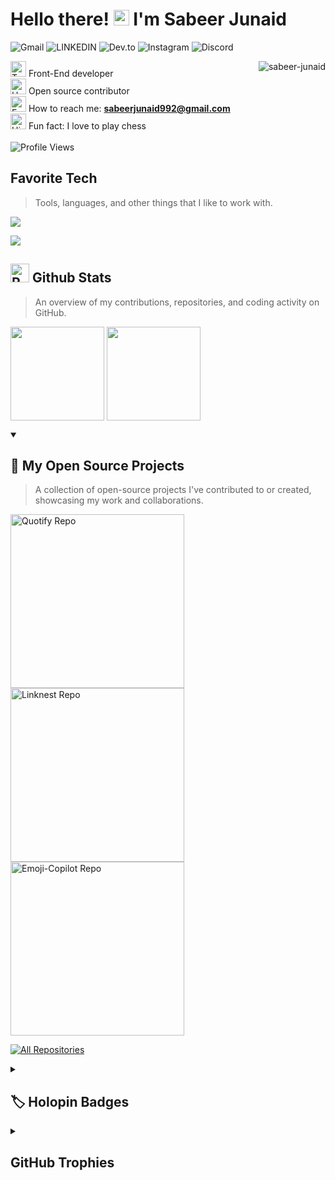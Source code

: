 <!-- GREETINGS-->
<h1 align="left">Hello there! <img src="https://user-images.githubusercontent.com/72663882/171687151-bb31c996-c9d2-49c8-b593-734946893b23.gif" alt="waving hand gif" aria-hidden="true" width="25" /> I'm Sabeer Junaid</h1>
<!--Connect with me-->
<p>
<img src="https://img.shields.io/badge/Gmail-F5E1C0?style=for-the-badge&logo=gmail" alt="Gmail" />
<img src="https://img.shields.io/badge/LINKEDIN-F5E1C0?style=for-the-badge" alt="LINKEDIN" />
<img src="https://img.shields.io/badge/Dev.to-F5E1C0?style=for-the-badge&logo=devdotto&logoColor=black" alt="Dev.to" />
<img src="https://img.shields.io/badge/Instagram-F5E1C0?style=for-the-badge&logo=instagram&logoColor=black" alt="Instagram" />
<img src="https://img.shields.io/badge/Discord-F5E1C0?style=for-the-badge&logo=discord" alt="Discord" />
</p>
<!-- Profile Views -->
<a href="#macropower-title">
  <img src="https://raw.githubusercontent.com/Sabeer-Junaid/github-stats-transparent/refs/heads/output/generated/overview.svg" alt="sabeer-junaid" align="right" />
</a>
<!-- Description-->

<img src="https://raw.githubusercontent.com/Tarikul-Islam-Anik/Animated-Fluent-Emojis/master/Emojis/People/Technologist.png" alt="Technologist" width="25" height="25" /> Front-End developer<br>
<img src="https://raw.githubusercontent.com/Tarikul-Islam-Anik/Animated-Fluent-Emojis/master/Emojis/Hand%20gestures/Handshake.png" alt="Handshake" width="25" height="25"/>
Open source contributor<br>
<img src="https://raw.githubusercontent.com/Tarikul-Islam-Anik/Animated-Fluent-Emojis/master/Emojis/Objects/E-Mail.png" alt="E-Mail" width="25" height="25" /> How to reach me: **sabeerjunaid992@gmail.com** <br>
<img src="https://raw.githubusercontent.com/Tarikul-Islam-Anik/Animated-Fluent-Emojis/master/Emojis/Travel%20and%20places/High%20Voltage.png" alt="High Voltage" width="25" height="25" /> Fun fact: I love to play chess<br>
<br>
<img src="https://komarev.com/ghpvc/?username=Sabeer-Junaid&style=for-the-badge&color=fffff&label=Profile+Views&color=%23000000" alt="Profile Views">

<!-- TECH SECTION -->

<h2 align="left" id="sabeer-junaid">Favorite Tech</h2>

> Tools, languages, and other things that I like to work with.

 <p align=left>
 <a href="">
    <img src="https://skillicons.dev/icons?i=cs,dotnet,javascript,mysql,html,css,bootstrap" />
  </a>
 </p>

  <a href="">
    <img src="https://skillicons.dev/icons?i=vscode,github,visualstudio,sublime,replit,netlify,stackoverflow" />
  </a>

  <!-- GITHUB STATS SECTIONN -->

<h2 align="left" id="sabeer-junaid"><img src= "https://raw.githubusercontent.com/Tarikul-Islam-Anik/Animated-Fluent-Emojis/master/Emojis/Travel%20and%20places/Rocket.png" alt="Rocket" width="30" height="30" /> Github Stats</h2>

> An overview of my contributions, repositories, and coding activity on GitHub.

<p align = left>

<a>
  <img height=150 align="center" src="https://github-readme-stats.vercel.app/api?username=sabeer-junaid&theme=moltack" />
</a>
<a>
  <img height=150 align="center" src="https://github-readme-stats.vercel.app/api/top-langs?username=sabeer-junaid&layout=compact&langs_count=8&card_width=320&theme=moltack" />
</a>
</p>



<!-- MY OPEN SOURCE PROJECT SECTION -->
<details open> 
  <summary><h2>📘 My Open Source Projects</h2></summary>
	
  > A collection of open-source projects I've contributed to or created, showcasing my work and collaborations.

  <p align="left">
	  
   <a href="https://github.com/Sabeer-Junaid/quotify"><img width="278" src="https://github-readme-stats.vercel.app/api/pin/?username=sabeer-junaid&repo=quotify&theme=moltack" alt="Quotify Repo"></a>
   <a href="https://github.com/Sabeer-Junaid/linknest"><img width="278" src="https://github-readme-stats.vercel.app/api/pin/?username=sabeer-junaid&repo=linknest&theme=moltack" alt="Linknest Repo"></a>
   <a href="https://github.com/Sabeer-Junaid/emoji-copilot"><img width="278" src="https://github-readme-stats.vercel.app/api/pin/?username=sabeer-junaid&repo=emoji-copilot&theme=moltack" alt="Emoji-Copilot Repo"></a>
  </p>

<a href="https://github.com/sabeer-junaid?tab=repositories&sort=stargazers"><img alt="All Repositories" title="All Repositories" src="https://custom-icon-badges.demolab.com/badge/-Click%20Here%20For%20All%20My%20Repos-1F222E?style=for-the-badge&logoColor=white&logo=repo"/></a></details>

<!-- HOLOPINS SECTION -->

<details> 
  <summary><h2>🏷️ Holopin Badges</h2></summary>

> Digital badges I've earned for achievements, contributions, and participation in various tech communities and events

  <p><a href="https://holopin.io/@sabeerjunaid"><img src="https://holopin.me/sabeerjunaid" alt="@sabeerjunaid1&#39;s Holopin board"></a></p>
</details>

<!-- GITHUB TROPHIES SECTION -->

<details>
  <summary><h2>GitHub Trophies</h2></summary>

 > A showcase of my GitHub achievements, highlighting contributions, coding activity, and milestones

![](https://github-trophies.vercel.app/?username=SABEER-JUNAID&theme=juicyfresh&no-frame=true&no-bg=true&margin-w=4)
</details>
